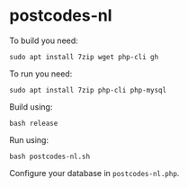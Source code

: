 # postcodes-nl

To build you need:

    sudo apt install 7zip wget php-cli gh

To run you need:

    sudo apt install 7zip php-cli php-mysql

Build using:

    bash release

Run using:

    bash postcodes-nl.sh

Configure your database in `postcodes-nl.php`.